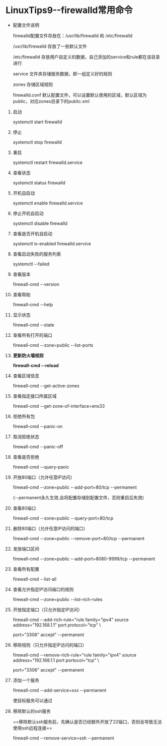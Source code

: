 # LinuxTips9--firewalld常用命令

+ 配置文件说明

  firewalld配置文件存放在：/usr/lib/firewalld 和 /etc/firewalld

  /usr/lib/firewalld 存放了一些默认文件

  /etc/firewalld 存放用户自定义的数据，自己添加的service和rule都在该目录进行

  service 文件夹存储服务数据，即一组定义好的规则

  zones 存储区域规则

  firewalld.conf 默认配置文件，可以设置默认使用的区域，默认区域为public，对应zones目录下的public.xml

1. 启动

   systemctl start firewalld

2. 停止

   systemctl stop firewalld

3. 重启

   systemctl restart firewalld.service

4. 查看状态

   systemctl status firewalld

5. 开机自启动

   systemctl enable firewalld.service

6. 停止开机自启动

   systemctl disable firewalld

7. 查看是否开机自启动

   systemctl is-enabled firewalld.service

8. 查看启动失败的服务列表

   systemctl --failed

9. 查看版本

   firewall-cmd --version

10. 查看帮助

    firewall-cmd --help

11. 显示状态

    firewall-cmd --state

12. 查看所有打开的端口

    firewall-cmd --zone=public --list-ports

13. **更新防火墙规则**

    **firewall-cmd --reload**

14. 查看区域信息

    firewall-cmd --get-active-zones

15. 查看指定接口所属区域

    firewall-cmd --get-zone-of-interface=ens33

16. 拒绝所有包

    firewall-cmd --panic-on

17. 取消拒绝状态

    firewall-cmd --panic-off

18. 查看是否拒绝

    firewall-cmd --query-panic

19. 开放80端口（允许任意IP访问）

    firewall-cmd --zone=public --add-port=80/tcp --permanent   

    ​													 (--permanent永久生效,会将配置存储到配置文件，否则重启后失效)

20. 查看80端口

    firewall-cmd --zone=public --query-port=80/tcp

21. 删除80端口（允许任意IP访问的端口）

    firewall-cmd --zone=public --remove-port=80/tcp --permanent

22. 发放端口区间

    firewall-cmd --zone=public --add-port=8080-9999/tcp --permanent

23. 查看所有配置

    firewall-cmd --list-all

24. 查看允许指定IP访问端口的规则

    firewall-cmd --zone=public --list-rich-rules

25. 开放指定端口（只允许指定IP访问）

    firewall-cmd --add-rich-rule="rule family="ipv4" source address="192.168.1.1" port protocol="tcp" \

    port="3306" accept" --permanent

26. 移除规则（只允许指定IP访问的端口）

    firewall-cmd --remove-rich-rule="rule family="ipv4" source address="192.168.1.1 port portocol="tcp" \

    port="3306" accept" --permanent

27. 添加一个服务

    firewall-cmd --add-service=xxx --permanent

    使目标服务可以通过

27. 移除默认的ssh服务

    ==移除默认ssh服务前，先确认是否已经额外开放了22端口，否则会导致无法使用ssh远程连接==

    firewall-cmd --remove-service=ssh --permanent